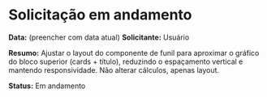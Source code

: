 # Solicitação em andamento

**Data:** (preencher com data atual)
**Solicitante:** Usuário

**Resumo:** Ajustar o layout do componente de funil para aproximar o gráfico do bloco superior (cards + título), reduzindo o espaçamento vertical e mantendo responsividade. Não alterar cálculos, apenas layout.

**Status:** Em andamento 